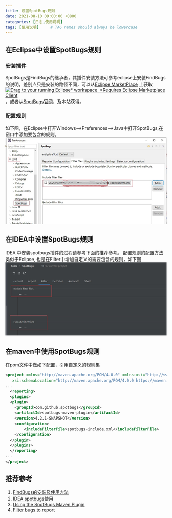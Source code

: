 ```yaml
---
title: 设置SpotBugs规则
date: 2021-08-10 09:00:00 +0800
categories: [日志,使用说明]
tags: [使用说明]     # TAG names should always be lowercase
---
```


## 在Eclipse中设置SpotBugs规则
### 安装插件
 SpotBugs是FindBugs的继承者，其插件安装方法可参考eclipse上安装FindBugs的说明，差别点只是安装的路径不同，可以从[Eclipse MarketPlace](https://marketplace.eclipse.org/content/spotbugs-eclipse-plugin) 上获取[![Drag to your running Eclipse* workspace. *Requires Eclipse Marketplace Client](https://marketplace.eclipse.org/sites/all/themes/solstice/public/images/marketplace/btn-install.svg)](http://marketplace.eclipse.org/marketplace-client-intro?mpc_install=3519199 "拖拽到运行的Eclipse工作空间中(依赖 Eclipse Marketplace Client)")，或者从[SpotBugs官网](https://spotbugs.readthedocs.io/en/latest/eclipse.html)，及本站获得。  

 ### 配置规则  
 如下图，在Eclipse中打开Windows-->Preferences-->Java中打开SpotBugs,在窗口中添加要包含的规则。
![Eclipse 中配置SpotBugs规则](/assets/img/rules/sb/eclipseRules.jpg)

## 在IDEA中设置SpotBugs规则
IDEA 中安装spotbugs插件的过程请参考下面的推荐参考。
配置规则的配置方法类似于Eclipse, 也是在Filter中增加自定义的需要包含的规则，如下图
![IDEA 配置规则](/assets/img/rules/sb/ideaRules.jpg)

## 在maven中使用SpotBugs规则
在pom文件中做如下配置，引用自定义的规则集

````xml
<project xmlns="http://maven.apache.org/POM/4.0.0" xmlns:xsi="http://www.w3.org/2001/XMLSchema-instance"
   xsi:schemaLocation="http://maven.apache.org/POM/4.0.0 https://maven.apache.org/xsd/maven-4.0.0.xsd">
...
  <reporting>
  <plugins>
  <plugin>
    <groupId>com.github.spotbugs</groupId>
    <artifactId>spotbugs-maven-plugin</artifactId>
    <version>4.2.1-SNAPSHOT</version>
    <configuration>
        <includeFilterFile>spotbugs-include.xml</includeFilterFile>
    </configuration>
  </plugin>
  </plugins>
  </reporting>
...
</project>
````

## 推荐参考
1. [FindBugs的安装及使用方法][eclipse_install]
2. [IDEA spotbugs使用][idea_install]
3. [Using the SpotBugs Maven Plugin][using_maven]
4. [Filter bugs to report][maven_filter]

[eclipse_install]:https://www.cnblogs.com/thomasyang-blogs/p/7657252.html "FindBugs的安装及使用方法"
[idea_install]:https://www.cnblogs.com/xiang--liu/p/13637154.html "IDEA spotbugs使用"
[using_maven]:https://spotbugs.readthedocs.io/en/latest/maven.html#using-the-spotbugs-maven-plugin "Using the SpotBugs Maven Plugin"
[maven_filter]:https://spotbugs.github.io/spotbugs-maven-plugin/usage.html "Filter bugs to report"
